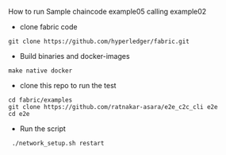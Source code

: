 How to run Sample chaincode example05 calling example02


* clone fabric code
```
git clone https://github.com/hyperledger/fabric.git
```

* Build binaries and docker-images

```
make native docker
```

* clone this repo to run the test

```
cd fabric/examples
git clone https://github.com/ratnakar-asara/e2e_c2c_cli e2e
cd e2e
```


* Run the script

```
 ./network_setup.sh restart
```
